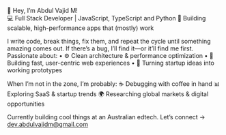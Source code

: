 👋 Hey, I’m Abdul Vajid M!   
💻 Full Stack Developer | JavaScript, TypeScript and Python
🚀 Building scalable, high-performance apps that (mostly) work

I write code, break things, fix them, and repeat the cycle until something amazing comes out. If there’s a bug, I’ll find it—or it’ll find me first. Passionate about:
	•	⚙️ Clean architecture & performance optimization
	•	🚀 Building fast, user-centric web experiences
	•	🧠 Turning startup ideas into working prototypes

When I’m not in the zone, I’m probably:
☕ Debugging with coffee in hand
📊 Exploring SaaS & startup trends
🌍 Researching global markets & digital opportunities

Currently building cool things at an Australian edtech.
Let’s connect → dev.abdulvajidm@gmail.com
